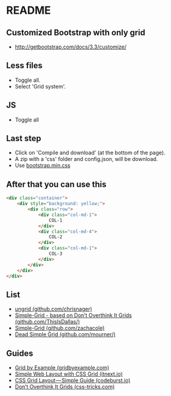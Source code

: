 # README

## Customized Bootstrap with only grid

* http://getbootstrap.com/docs/3.3/customize/

## Less files

* Toggle all.
* Select 'Grid system'.

## JS

* Toggle all

## Last step

* Click on 'Compile and download' (at the bottom of the page).
* A zip with a 'css' folder and config.json, will be download.
* Use [bootstrap.min.css](bootstrap.min.css)

## After that you can use this

```html
<div class="container">
	<div style="background: yellow;">
		<div class="row">
			<div class="col-md-1">
				COL-1
			</div>
			<div class="col-md-4">
				COL-2
			</div>
			<div class="col-md-1">
				COL-3
			</div>
		</div>
	</div>
</div>
```

## List

* [ungrid (github.com/chrisnager)](https://github.com/chrisnager/ungrid)
* [Simple-Grid - based on Don’t Overthink It Grids (github.com/ThisIsDallas/)](https://github.com/ThisIsDallas/Simple-Grid)
* [Simple-Grid (github.com/zachacole)](https://github.com/zachacole/Simple-Grid)
* [Dead Simple Grid (github.com/mourner/)](https://github.com/mourner/dead-simple-grid)


## Guides

* [Grid by Example (gridbyexample.com)](https://gridbyexample.com/examples/)
* [Simple Web Layout with CSS Grid (itnext.io)](https://itnext.io/simple-web-layout-with-css-grid-ec6be5086531)
* [CSS Grid Layout — Simple Guide (codeburst.io)](https://codeburst.io/css-grid-layout-simple-guide-e0296cf14fe8)
* [Don’t Overthink It Grids (css-tricks.com)](https://css-tricks.com/dont-overthink-it-grids/)